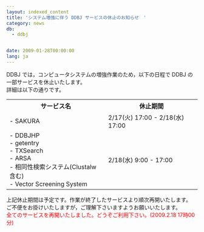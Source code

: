 ```yaml
---
layout: indexed_content
title: 'システム増強に伴う DDBJ サービスの休止のお知らせ　'
category: news
db:
  - ddbj


date: 2009-01-28T00:00:00
lang: ja
---
```


DDBJ では，コンピュータシステムの増強作業のため，以下の日程で DDBJ の一部サービスを休止いたします。<br> 詳細は以下の通りです。

<table>
    <tr>
        <th>サービス名</th>
        <th>休止期間</th>
    </tr>
    <tr>
        <td>- SAKURA</td>
        <td>2/17(火) 17:00 - 2/18(水) 17:00 </td>
    </tr>
    <tr>
        <td>- DDBJHP<br>- getentry<br>- TXSearch<br>- ARSA<br>- 相同性検索システム(Clustalw含む)<br>- Vector Screening System</td>
        <td> 2/18(水) 9:00 - 17:00 </td>
    </tr>
</table>

<p>上記休止期間は予定です。作業が終了したサービスより順次再開いたします。<br>ご不便をお掛けいたしますが，ご理解下さいますようお願いいたします。<br>
    <font color="#ff0000">全てのサービスを再開いたしました。どうぞご利用下さい。(2009.2.18 17時00分)</font>
</p>
